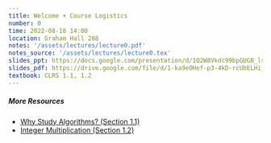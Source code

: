 ```yaml
---
title: Welcome + Course Logistics
number: 0
time: 2022-08-18 14:00
location: Graham Hall 208
notes: '/assets/lectures/lecture0.pdf'
notes_source: '/assets/lectures/lecture0.tex'
slides_ppt: https://docs.google.com/presentation/d/1Q2W8Vkdc99bpGUGB_lstG29KOR-Lt8Fw4rzyr-XnkC0/edit?usp=sharing
slides_pdf: https://drive.google.com/file/d/1-ka9eOHef-p3-4kD-rcUbELHi_P1XKuG/view?usp=sharing
textbook: CLRS 1.1, 1.2
---
```


##### More Resources
- [Why Study Algorithms? (Section 1.1)](https://www.youtube.com/watch?v=yRM3sc57q0c&list=PLEGCF-WLh2RLHqXx6-GZr_w7LgqKDXxN_&index=2)
- [Integer Multiplication (Section 1.2)](https://www.youtube.com/watch?v=6u0Vaj4nn54&list=PLEGCF-WLh2RLHqXx6-GZr_w7LgqKDXxN_&index=2)
